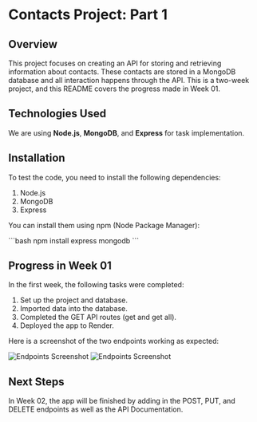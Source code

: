 # Contacts Project: Part 1

## Overview
This project focuses on creating an API for storing and retrieving information about contacts. These contacts are stored in a MongoDB database and all interaction happens through the API. This is a two-week project, and this README covers the progress made in Week 01.

## Technologies Used
We are using **Node.js**, **MongoDB**, and **Express** for task implementation. 

## Installation
To test the code, you need to install the following dependencies:

1. Node.js
2. MongoDB
3. Express

You can install them using npm (Node Package Manager):

\`\`\`bash
npm install express mongodb
\`\`\`

## Progress in Week 01
In the first week, the following tasks were completed:

1. Set up the project and database.
2. Imported data into the database.
3. Completed the GET API routes (get and get all).
4. Deployed the app to Render.

Here is a screenshot of the two endpoints working as expected:

![Endpoints Screenshot](screenshot1.png)
![Endpoints Screenshot](screenshot2.png)

## Next Steps
In Week 02, the app will be finished by adding in the POST, PUT, and DELETE endpoints as well as the API Documentation.
